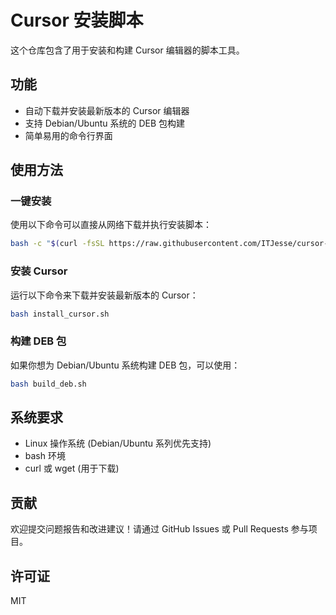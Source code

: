 # Cursor 安装脚本

这个仓库包含了用于安装和构建 Cursor 编辑器的脚本工具。

## 功能

- 自动下载并安装最新版本的 Cursor 编辑器
- 支持 Debian/Ubuntu 系统的 DEB 包构建
- 简单易用的命令行界面

## 使用方法

### 一键安装

使用以下命令可以直接从网络下载并执行安装脚本：

```bash
bash -c "$(curl -fsSL https://raw.githubusercontent.com/ITJesse/cursor-pack/main/install_cursor.sh)"
```

### 安装 Cursor

运行以下命令来下载并安装最新版本的 Cursor：

```bash
bash install_cursor.sh
```

### 构建 DEB 包
如果你想为 Debian/Ubuntu 系统构建 DEB 包，可以使用：

```bash
bash build_deb.sh
```

## 系统要求

- Linux 操作系统 (Debian/Ubuntu 系列优先支持)
- bash 环境
- curl 或 wget (用于下载)

## 贡献

欢迎提交问题报告和改进建议！请通过 GitHub Issues 或 Pull Requests 参与项目。

## 许可证

MIT